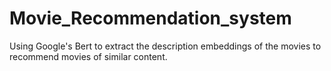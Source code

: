 # Movie_Recommendation_system
Using Google's Bert to extract the description embeddings of the movies to recommend movies of similar content.
